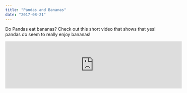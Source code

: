 ```yaml
---
title: "Pandas and Bananas"
date: "2017-08-21"
---
```


Do Pandas eat bananas? Check out this short video that shows that yes! pandas do
seem to really enjoy bananas!

<iframe width="560" height: "315" src="https://www.youtube.com/embed/4SZl1r2O_bY" frameborder="0" allowfullscreen></iframe>